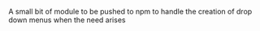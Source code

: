 A small bit of module to be pushed to npm to handle the creation of drop down menus when the need
arises
